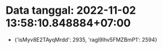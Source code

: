 # Data tanggal: 2022-11-02 13:58:10.848884+07:00

* {'isMyv8E2TAyqMrdd': 2935, 'ragl9lhv5FMZBmP1': 2594}

